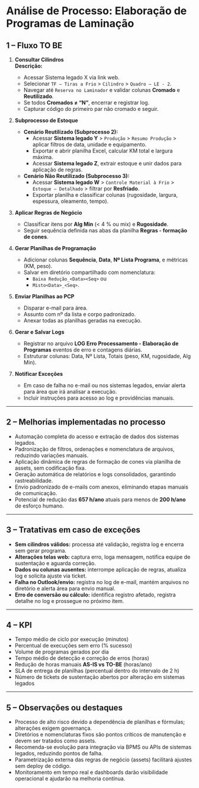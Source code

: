 # Análise de Processo: Elaboração de Programas de Laminação



## 1 – Fluxo TO BE

1. **Consultar Cilindros**  
   **Descrição:**  
   - Acessar Sistema legado X via link web.  
   - Selecionar `TF – Tiras a Frio` > `Cilindro` > `Quadro – LE - 2`.  
   - Navegar até `Reserva no Laminador` e validar colunas **Cromado** e **Reutilizado**.  
   - Se todos **Cromados ≠ “N”**, encerrar e registrar log.  
   - Capturar código do primeiro par não cromado e seguir.  

2. **Subprocesso de Estoque**  
   - **Cenário Reutilizado (Subprocesso 2):**  
     - Acessar **Sistema legado Y** > `Produção` > `Resumo Produção` > aplicar filtros de data, unidade e equipamento.  
     - Exportar e abrir planilha Excel, calcular KM total e largura máxima.  
     - Acessar **Sistema legado Z**, extrair estoque e unir dados para aplicação de regras.  
   - **Cenário Não Reutilizado (Subprocesso 3):**  
     - Acessar **Sistema legado W** > `Controle Material à Frio` > `Estoque – Detalhado` > filtrar por **Resfriado**.  
     - Exportar planilha e classificar colunas (rugosidade, largura, espessura, oleamento, tempo).  

3. **Aplicar Regras de Negócio**  
   - Classificar itens por **Alg Min** (< 4 % ou mix) e **Rugosidade**.  
   - Seguir sequência definida nas abas da planilha **Regras - formação de cones**.  

4. **Gerar Planilhas de Programação**  
   - Adicionar colunas **Sequência**, **Data**, **Nº Lista Programa**, e métricas (KM, peso).  
   - Salvar em diretório compartilhado com nomenclatura:  
     - `Baixa Redução_<Data><Seq>` ou  
     - `Misto<Data>_<Seq>`.  

5. **Enviar Planilhas ao PCP**  
   - Disparar e-mail para área.  
   - Assunto com nº da lista e corpo padronizado.  
   - Anexar todas as planilhas geradas na execução.  

6. **Gerar e Salvar Logs**  
   - Registrar no arquivo **LOG Erro Processamento - Elaboração de Programas** eventos de erro e contagens diárias.  
   - Estruturar colunas: Data, Nº Lista, Totais (peso, KM, rugosidade, Alg Min).  

7. **Notificar Exceções**  
   - Em caso de falha no e-mail ou nos sistemas legados, enviar alerta para área que irá analisar a execução.  
   - Incluir instruções para acesso ao log e providências manuais.  

---

## 2 – Melhorias implementadas no processo

- Automação completa do acesso e extração de dados dos sistemas legados.  
- Padronização de filtros, ordenações e nomenclatura de arquivos, reduzindo variações manuais.  
- Aplicação dinâmica de regras de formação de cones via planilha de assets, sem codificação fixa.  
- Geração automática de relatórios e logs consolidados, garantindo rastreabilidade.  
- Envio padronizado de e-mails com anexos, eliminando etapas manuais de comunicação.  
- Potencial de redução das **657 h/ano** atuais para menos de **200 h/ano** de esforço humano.  

---

## 3 – Tratativas em caso de exceções

- **Sem cilindros válidos:** processa até validação, registra log e encerra sem gerar programa.  
- **Alterações telas web:** captura erro, loga mensagem, notifica equipe de sustentação e aguarda correção.  
- **Dados ou colunas ausentes:** interrompe aplicação de regras, atualiza log e solicita ajuste via ticket.  
- **Falha no Outlook/envio:** registra no log de e-mail, mantém arquivos no diretório e alerta área para envio manual.  
- **Erro de conversão ou cálculo:** identifica registro afetado, registra detalhe no log e prossegue no próximo item.  

---

## 4 – KPI

- Tempo médio de ciclo por execução (minutos)  
- Percentual de execuções sem erro (% sucesso)  
- Volume de programas gerados por dia  
- Tempo médio de detecção e correção de erros (horas)  
- Redução de horas manuais **AS-IS vs TO-BE** (horas/ano)  
- SLA de entrega de planilhas (percentual dentro do intervalo de 2 h)  
- Número de tickets de sustentação abertos por alteração em sistemas legados  

---

## 5 – Observações ou destaques

- Processo de alto risco devido a dependência de planilhas e fórmulas; alterações exigem governança.  
- Diretórios e nomenclaturas fixos são pontos críticos de manutenção e devem ser tratados como assets.  
- Recomenda-se evolução para integração via BPMS ou APIs de sistemas legados, reduzindo pontos de falha.  
- Parametrização externa das regras de negócio (assets) facilitará ajustes sem deploy de código.  
- Monitoramento em tempo real e dashboards darão visibilidade operacional e ajudarão na melhoria contínua.  

